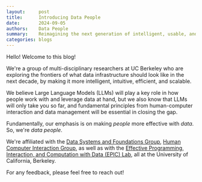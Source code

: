 ```yaml
---
layout:     post
title:      Introducing Data People 
date:       2024-09-05
authors:    Data People
summary:    Reimagining the next generation of intelligent, usable, and efficient data infrastructure
categories: blogs
---
```

Hello! Welcome to this blog! 

We're a group of multi-disciplinary 
researchers at UC Berkeley who are exploring the frontiers of 
what data infrastructure should look like in the next decade, 
by making it more intelligent, intuitive, efficient, and scalable. 

We believe Large Language Models (LLMs) will play a key role in how people work
with and leverage data at hand, but we also know that LLMs 
will only take you so far, and fundamental principles from human-computer interaction
and data management will be essential in closing the gap.

Fundamentally, our emphasis is on making _people_ more effective with _data_. So, we're _data people_.

We're affiliated with 
the [Data Systems and Foundations Group](https://dsf.berkeley.edu/), 
[Human Computer Interaction Group](https://hci.berkeley.edu/), 
as well as with the 
[Effective Programming, Interaction, and Computation with Data (EPIC) Lab](https://epic.berkeley.edu/), 
all at the University of California, Berkeley. 

For any feedback, please feel free to reach out!
